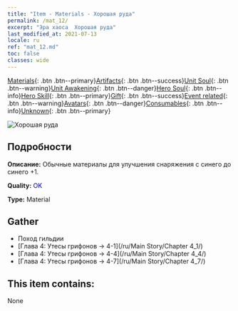 ```yaml
---
title: "Item - Materials - Хорошая руда"
permalink: /mat_12/
excerpt: "Эра хаоса  Хорошая руда"
last_modified_at: 2021-07-13
locale: ru
ref: "mat_12.md"
toc: false
classes: wide
---
```

 [Materials](/ItemsRU/){: .btn .btn--primary}[Artifacts](/ItemsRU/Artifacts/){: .btn .btn--success}[Unit Soul](/ItemsRU/UnitSoul/){: .btn .btn--warning}[Unit Awakening](/ItemsRU/UnitAwakening/){: .btn .btn--danger}[Hero Soul](/ItemsRU/HeroSoul/){: .btn .btn--info}[Hero Skill](/ItemsRU/HeroSkill/){: .btn .btn--primary}[Gift](/ItemsRU/Gift/){: .btn .btn--success}[Event related](/ItemsRU/Events/){: .btn .btn--warning}[Avatars](/ItemsRU/Avatars/){: .btn .btn--danger}[Consumables](/ItemsRU/Consumables/){: .btn .btn--info}[Unknown](/ItemsRU/Unknown/){: .btn .btn--primary}

 ![Хорошая руда](/images/t/i_cailiao_kuangshi1.png)

## Подробности
 **Описание:** Обычные материалы для улучшения снаряжения c синего до синего +1.

 **Quality:** <span style="color: #0000CD">OK</span>

 **Type:** Material

## Gather

*    Поход гильдии 
*    [Глава 4: Утесы грифонов -> 4-1](/ru/Main Story/Chapter 4_1/) 
*    [Глава 4: Утесы грифонов -> 4-4](/ru/Main Story/Chapter 4_4/) 
*    [Глава 4: Утесы грифонов -> 4-7](/ru/Main Story/Chapter 4_7/) 

## This item contains:

  None

